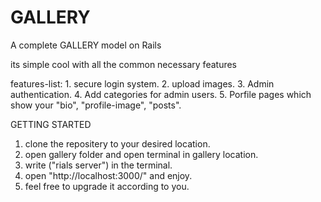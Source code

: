 # GALLERY

A complete GALLERY model on Rails

its simple cool with all the common necessary features 

features-list: 1. secure login system.
               2. upload images.
               3. Admin authentication.
               4. Add categories for admin users.
               5. Porfile pages which show your "bio", "profile-image", "posts".
               
               
               
GETTING STARTED
1. clone the repositery to your desired location.
2. open gallery folder and open terminal in gallery location.
3. write ("rials server") in the terminal.
4. open "http://localhost:3000/" and enjoy.
5. feel free to upgrade it according to you.
